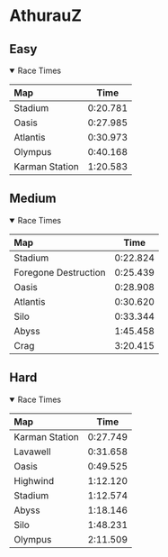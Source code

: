 # AthurauZ
## Easy
<details open>
<summary>Race Times</summary>

| Map      | Time  |
| :------------- | :-----: |
| Stadium              | 0:20.781 |
| Oasis              | 0:27.985 |
| Atlantis              | 0:30.973 |
| Olympus              | 0:40.168 |
| Karman Station              | 1:20.583 |

</details>

## Medium
<details open>
<summary>Race Times</summary>

| Map      | Time  |
| :------------- | :-----: |
| Stadium              | 0:22.824 |
| Foregone Destruction              | 0:25.439 |
| Oasis              | 0:28.908 |
| Atlantis              | 0:30.620 |
| Silo              | 0:33.344 |
| Abyss              | 1:45.458 |
| Crag              | 3:20.415 |

</details>

## Hard
<details open>
<summary>Race Times</summary>

| Map      | Time  |
| :------------- | :-----: |
| Karman Station              | 0:27.749 |
| Lavawell              | 0:31.658 |
| Oasis              | 0:49.525 |
| Highwind              | 1:12.120 |
| Stadium              | 1:12.574 |
| Abyss              | 1:18.146 |
| Silo              | 1:48.231 |
| Olympus              | 2:11.509 |

</details>
